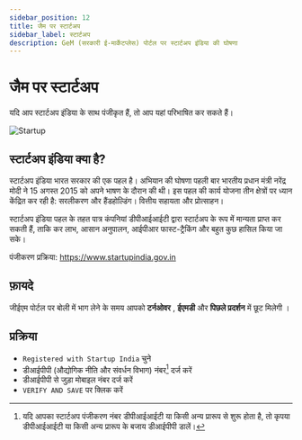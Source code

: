 ```yaml
---
sidebar_position: 12
title: जैम पर स्टार्टअप
sidebar_label: स्टार्टअप
description: GeM (सरकारी ई-मार्केटप्लेस) पोर्टल पर स्टार्टअप इंडिया की घोषणा
---
```


# जैम पर स्टार्टअप
यदि आप स्टार्टअप इंडिया के साथ पंजीकृत हैं, तो आप यहां परिभाषित कर सकते हैं।

![Startup](/img/doc/startup.jpg)

## स्टार्टअप इंडिया क्या है?
स्टार्टअप इंडिया भारत सरकार की एक पहल है। अभियान की घोषणा पहली बार भारतीय प्रधान मंत्री नरेंद्र मोदी ने 15 अगस्त 2015 को अपने भाषण के दौरान की थी। इस पहल की कार्य योजना तीन क्षेत्रों पर ध्यान केंद्रित कर रही है: सरलीकरण और हैंडहोल्डिंग। वित्तीय सहायता और प्रोत्साहन।

स्टार्टअप इंडिया पहल के तहत पात्र कंपनियां डीपीआईआईटी द्वारा स्टार्टअप के रूप में मान्यता प्राप्त कर सकती हैं, ताकि कर लाभ, आसान अनुपालन, आईपीआर फास्ट-ट्रैकिंग और बहुत कुछ हासिल किया जा सके।

पंजीकरण प्रक्रिया: https://www.startupindia.gov.in

## फ़ायदे
जीईएम पोर्टल पर बोली में भाग लेने के समय आपको **टर्नओवर** , **ईएमडी** और **पिछले प्रदर्शन** में छूट मिलेगी ।

## प्रक्रिया
- `Registered with Startup India` चुने
- डीआईपीपी (औद्योगिक नीति और संवर्धन विभाग) नंबर[^1] दर्ज करें 
- डीआईपीपी से जुड़ा मोबाइल नंबर दर्ज करें
- `VERIFY AND SAVE` पर क्लिक करें

[^1]:यदि आपका स्टार्टअप पंजीकरण नंबर डीपीआईआईटी या किसी अन्य प्रारूप से शुरू होता है, तो कृपया डीपीआईआईटी या किसी अन्य प्रारूप के बजाय डीआईपीपी डालें।